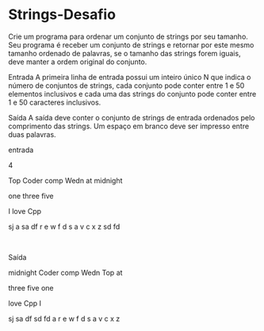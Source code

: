 # Strings-Desafio

Crie um programa para ordenar um conjunto de strings por seu tamanho. Seu programa é receber um conjunto de strings e retornar por este mesmo tamanho ordenado de palavras, se o tamanho das strings forem iguais, deve manter a ordem original do conjunto.

Entrada
A primeira linha de entrada possui um inteiro único N que indica o número de conjuntos de strings, cada conjunto pode conter entre 1 e 50 elementos inclusivos e cada uma das strings do conjunto pode conter entre 1 e 50 caracteres inclusivos.

Saída
A saída deve conter o conjunto de strings de entrada ordenados pelo comprimento das strings. Um espaço em branco deve ser impresso entre duas palavras.


<p>entrada</p>
<p>4</p>
<p>Top Coder comp Wedn at midnight</p>
<p>one three five</p>
<p>I love Cpp</p>
<p>sj a sa df r e w f d s a v c x z sd fd</p>

&nbsp;
<p>Saída</p>
<p>midnight Coder comp Wedn Top at</p>
<p>three five one</p>
<p>love Cpp I</p>
<p>sj sa df sd fd a r e w f d s a v c x z</p>
